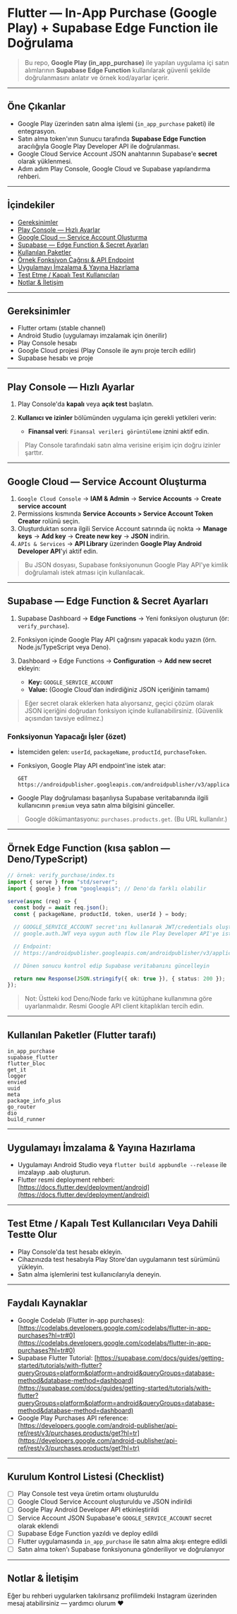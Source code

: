 # Flutter — In‑App Purchase (Google Play) + Supabase Edge Function ile Doğrulama

> Bu repo, **Google Play (in_app_purchase)** ile yapılan uygulama içi satın alımlarının **Supabase Edge Function** kullanılarak güvenli şekilde doğrulanmasını anlatır ve örnek kod/ayarlar içerir.

---

## Öne Çıkanlar

* Google Play üzerinden satın alma işlemi (`in_app_purchase` paketi) ile entegrasyon.
* Satın alma token'ının Sunucu tarafında **Supabase Edge Function** aracılığıyla Google Play Developer API ile doğrulanması.
* Google Cloud Service Account JSON anahtarının Supabase'e **secret** olarak yüklenmesi.
* Adım adım Play Console, Google Cloud ve Supabase yapılandırma rehberi.

---

## İçindekiler

* [Gereksinimler](#gerek-kenimler)
* [Play Console — Hızlı Ayarlar](#play-console--h%C4%B1zl%C4%B1-ayarlar)
* [Google Cloud — Service Account Oluşturma](#google-cloud--service-account-olu%C5%9Fturma)
* [Supabase — Edge Function & Secret Ayarları](#supabase--edge-function--secret-ayarlari)
* [Kullanılan Paketler](#kullan%C4%B1lan-paketler)
* [Örnek Fonksiyon Çağrısı & API Endpoint](#%C3%B6rnek-fonksiyon-%C3%A7a%C4%9Fr%C4%B1s%C4%B1--api-endpoint)
* [Uygulamayı İmzalama & Yayına Hazırlama](#uygulamayi-izmalama--yayina-hazirlama)
* [Test Etme / Kapalı Test Kullanıcıları](#test-etme--kapali-test-kullanicilari)
* [Notlar & İletişim](#notlar--iletisim)

---

## Gereksinimler

* Flutter ortamı (stable channel)
* Android Studio (uygulamayı imzalamak için önerilir)
* Play Console hesabı
* Google Cloud projesi (Play Console ile aynı proje tercih edilir)
* Supabase hesabı ve proje

---

## Play Console — Hızlı Ayarlar

1. Play Console'da **kapalı** veya **açık test** başlatın.
2. **Kullanıcı ve izinler** bölümünden uygulama için gerekli yetkileri verin:

   * **Finansal veri**: `Finansal verileri görüntüleme` iznini aktif edin.

> Play Console tarafındaki satın alma verisine erişim için doğru izinler şarttır.

---

## Google Cloud — Service Account Oluşturma

1. `Google Cloud Console` → **IAM & Admin** → **Service Accounts** → **Create service account**
2. Permissions kısmında **Service Accounts > Service Account Token Creator** rolünü seçin.
3. Oluşturduktan sonra ilgili Service Account satırında üç nokta → **Manage keys** → **Add key** → **Create new key** → **JSON** indirin.
4. `APIs & Services` → **API Library** üzerinden **Google Play Android Developer API**'yi aktif edin.

> Bu JSON dosyası, Supabase fonksiyonunun Google Play API'ye kimlik doğrulamalı istek atması için kullanılacak.

---

## Supabase — Edge Function & Secret Ayarları

1. Supabase Dashboard → **Edge Functions** → Yeni fonksiyon oluşturun (ör: `verify_purchase`).
2. Fonksiyon içinde Google Play API çağrısını yapacak kodu yazın (örn. Node.js/TypeScript veya Deno).
3. Dashboard → Edge Functions → **Configuration** → **Add new secret** ekleyin:

   * **Key:** `GOOGLE_SERVICE_ACCOUNT`
   * **Value:** (Google Cloud'dan indirdiğiniz JSON içeriğinin tamamı)

> Eğer secret olarak eklerken hata alıyorsanız, geçici çözüm olarak JSON içeriğini doğrudan fonksiyon içinde kullanabilirsiniz. (Güvenlik açısından tavsiye edilmez.)

### Fonksiyonun Yapacağı İşler (özet)

* İstemciden gelen: `userId`, `packageName`, `productId`, `purchaseToken`.
* Fonksiyon, Google Play API endpoint'ine istek atar:

  ```
  GET https://androidpublisher.googleapis.com/androidpublisher/v3/applications/{packageName}/purchases/products/{productId}/tokens/{token}
  ```
* Google Play doğrulaması başarılıysa Supabase veritabanında ilgili kullanıcının `premium` veya satın alma bilgisini günceller.

> Google dökümantasyonu: `purchases.products.get`. (Bu URL kullanılır.)

---

## Örnek Edge Function (kısa şablon — Deno/TypeScript)

```ts
// örnek: verify_purchase/index.ts
import { serve } from "std/server";
import { google } from "googleapis"; // Deno'da farklı olabilir

serve(async (req) => {
  const body = await req.json();
  const { packageName, productId, token, userId } = body;

  // GOOGLE_SERVICE_ACCOUNT secret'ını kullanarak JWT/credentials oluşturun
  // google.auth.JWT veya uygun auth flow ile Play Developer API'ye istek atın

  // Endpoint:
  // https://androidpublisher.googleapis.com/androidpublisher/v3/applications/${packageName}/purchases/products/${productId}/tokens/${token}

  // Dönen sonucu kontrol edip Supabase veritabanını güncelleyin

  return new Response(JSON.stringify({ ok: true }), { status: 200 });
});
```

> Not: Üstteki kod Deno/Node farkı ve kütüphane kullanımına göre uyarlanmalıdır. Resmi Google API client kitaplıkları tercih edin.

---

## Kullanılan Paketler (Flutter tarafı)

```
in_app_purchase
supabase_flutter
flutter_bloc
get_it
logger
envied
uuid
meta
package_info_plus
go_router
dio
build_runner
```

---

## Uygulamayı İmzalama & Yayına Hazırlama

* Uygulamayı Android Studio veya `flutter build appbundle --release` ile imzalayıp .aab oluşturun.
* Flutter resmi deployment rehberi: [https://docs.flutter.dev/deployment/android](https://docs.flutter.dev/deployment/android)

---

## Test Etme / Kapalı Test Kullanıcıları Veya Dahili Testte Olur

* Play Console'da test hesabı ekleyin.
* Cihazınızda test hesabıyla Play Store'dan uygulamanın test sürümünü yükleyin.
* Satın alma işlemlerini test kullanıcılarıyla deneyin.

---

## Faydalı Kaynaklar

* Google Codelab (Flutter in-app purchases):
  [https://codelabs.developers.google.com/codelabs/flutter-in-app-purchases?hl=tr#0](https://codelabs.developers.google.com/codelabs/flutter-in-app-purchases?hl=tr#0)
* Supabase Flutter Tutorial:
  [https://supabase.com/docs/guides/getting-started/tutorials/with-flutter?queryGroups=platform&platform=android&queryGroups=database-method&database-method=dashboard](https://supabase.com/docs/guides/getting-started/tutorials/with-flutter?queryGroups=platform&platform=android&queryGroups=database-method&database-method=dashboard)
* Google Play Purchases API reference:
  [https://developers.google.com/android-publisher/api-ref/rest/v3/purchases.products/get?hl=tr](https://developers.google.com/android-publisher/api-ref/rest/v3/purchases.products/get?hl=tr)

---

## Kurulum Kontrol Listesi (Checklist)

* [ ] Play Console test veya üretim ortamı oluşturuldu
* [ ] Google Cloud Service Account oluşturuldu ve JSON indirildi
* [ ] Google Play Android Developer API etkinleştirildi
* [ ] Service Account JSON Supabase'e `GOOGLE_SERVICE_ACCOUNT` secret olarak eklendi
* [ ] Supabase Edge Function yazıldı ve deploy edildi
* [ ] Flutter uygulamasında `in_app_purchase` ile satın alma akışı entegre edildi
* [ ] Satın alma token'ı Supabase fonksiyonuna gönderiliyor ve doğrulanıyor

---

## Notlar & İletişim

Eğer bu rehberi uygularken takılırsanız profilimdeki Instagram üzerinden mesaj atabilirsiniz — yardımcı olurum ❤️

